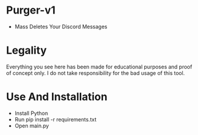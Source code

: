 # Purger-v1
  - Mass Deletes Your Discord Messages


# Legality

Everything you see here has been made for educational purposes and proof of concept only. I do not take responsibility for the bad usage of this tool.


# Use And Installation 
  - Install Python
  - Run pip install -r requirements.txt
  - Open main.py
